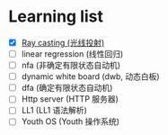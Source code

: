# Learning list

- [x] [Ray casting (光线投射)](https://github.com/IEXPECTATION/Raycasting)
- [ ] linear regression (线性回归)
- [ ] nfa (非确定有限状态自动机)
- [ ] dynamic white board (dwb, 动态白板)
- [ ] dfa (确定有限状态自动机)
- [ ] Http server (HTTP 服务器)
- [ ] LL1 (LL1 语法解析)
- [ ] Youth OS (Youth 操作系统)